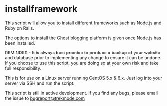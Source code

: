 installframework
================

This script will allow you to install different frameworks such as Node.js and Ruby on Rails. 

The options to install the Ghost blogging platform is given once Node.js has been installed. 

REMINDER - It is always best practice to produce a backup of your website and database prior to implementing any change to ensure it can be undone. If you choose to use this script, you are doing so at your own risk and take full responsibility.

This is for use on a Linux server running CentOS 5.x & 6.x. Just log into your server via SSH and run the script.

This script is still in active development. If you find any bugs, please email the issue to bugreport@trekmode.com

